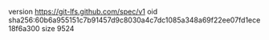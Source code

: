 version https://git-lfs.github.com/spec/v1
oid sha256:60b6a955151c7b91457d9c8030a4c7dc1085a348a69f22ee07fd1ece18f6a300
size 9524
